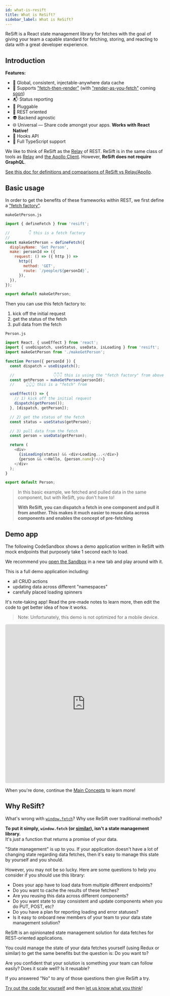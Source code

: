 ```yaml
---
id: what-is-resift
title: What is ReSift?
sidebar_label: What is ReSift?
---
```


ReSift is a React state management library for fetches with the goal of giving your team a capable standard for fetching, storing, and reacting to data with a great developer experience.

## Introduction

**Features:**

- 💾 Global, consistent, injectable-anywhere data cache
- 🔄 Supports ["fetch-then-render"](https://reactjs.org/docs/concurrent-mode-suspense.html#approach-2-fetch-then-render-not-using-suspense) (with ["render-as-you-fetch"](https://reactjs.org/docs/concurrent-mode-suspense.html#approach-3-render-as-you-fetch-using-suspense) coming [soon](https://github.com/JustSift/ReSift/issues/32))
- 📬 Status reporting
- 🔌 Pluggable
- 🔗 REST oriented
- 👽 Backend agnostic
- 🌐 Universal — Share code amongst your apps. **Works with React Native!**
- 🎣 Hooks API
- 🤝 Full TypeScript support

We like to think of ReSift as the [Relay](https://relay.dev/) of REST. ReSift is in the same class of tools as [Relay](https://relay.dev/) and [the Apollo Client](https://www.apollographql.com/docs/react/). However, **ReSift does not require GraphQL**.

[See this doc for definitions and comparisons of ReSift vs Relay/Apollo](../guides/resift-vs-apollo-relay.md).

## Basic usage

In order to get the benefits of these frameworks within REST, we first define a ["fetch factory"](../main-concepts/whats-a-fetch.md#defining-a-fetch).

`makeGetPerson.js`

```js
import { defineFetch } from 'resift';

//        👇 this is a fetch factory
//
const makeGetPerson = defineFetch({
  displayName: 'Get Person',
  make: personId => ({
    request: () => ({ http }) =>
      http({
        method: 'GET',
        route: `/people/${personId}`,
      }),
  }),
});

export default makeGetPerson;
```

Then you can use this fetch factory to:

1. kick off the initial request
2. get the status of the fetch
3. pull data from the fetch

`Person.js`

```js
import React, { useEffect } from 'react';
import { useDispatch, useStatus, useData, isLoading } from 'resift';
import makeGetPerson from './makeGetPerson';

function Person({ personId }) {
  const dispatch = useDispatch();

  //                 👇👇👇 this is using the "fetch factory" from above
  const getPerson = makeGetPerson(personId);
  //     👆👆👆 this is a "fetch" from

  useEffect(() => {
    // 1) kick off the initial request
    dispatch(getPerson());
  }, [dispatch, getPerson]);

  // 2) get the status of the fetch
  const status = useStatus(getPerson);

  // 3) pull data from the fetch
  const person = useData(getPerson);

  return (
    <div>
      {isLoading(status) && <div>Loading...</div>}
      {person && <>Hello, {person.name}!</>}
    </div>
  );
}

export default Person;
```

> In this basic example, we fetched and pulled data in the same component, but with ReSift, you don't have to!
>
> **With ReSift, you can dispatch a fetch in one component and pull it from another. This makes it much easier to reuse data across components and enables the concept of pre-fetching**

## Demo app

The following CodeSandbox shows a demo application written in ReSift with mock endpoints that purposely take 1 second each to load.

We recommend you <a href="https://codesandbox.io/s/resift-notes-xwp9r" target="_blank" rel="noopener noreferrer">open the Sandbox</a> in a new tab and play around with it.

This is a full demo application including:

- all CRUD actions
- updating data across different "namespaces"
- carefully placed loading spinners

It's note-taking app! Read the pre-made notes to learn more, then edit the code to get better idea of how it works.

> Note: Unfortunately, this demo is not optimized for a mobile device.

<iframe src="https://codesandbox.io/embed/resift-notes-xwp9r?fontsize=14"
  style="width:100%; height:500px; border:0; border-radius: 4px; overflow:hidden;"
  title="ReSift Notes"
  allow="geolocation; microphone; camera; midi; vr; accelerometer; gyroscope; payment; ambient-light-sensor; encrypted-media; usb"
  sandbox="allow-modals allow-forms allow-popups allow-scripts allow-same-origin"
></iframe>
<br />

When you're done, continue the [Main Concepts](../main-concepts/whats-a-fetch.md) to learn more!

## Why ReSift?

What's wrong with [`window.fetch`](https://developer.mozilla.org/en-US/docs/Web/API/Fetch_API)? Why use ReSift over traditional methods?

**To put it simply, `window.fetch` (or [similar](https://github.com/axios/axios)), isn't a state management library.**<br />
It's _just_ a function that returns a promise of your data.

"State management" is up to you. If your application doesn't have a lot of changing state regarding data fetches, then it's easy to manage this state by yourself and you should.

However, you may not be so lucky. Here are some questions to help you consider if you should use this library:

- Does your app have to load data from multiple different endpoints?
- Do you want to cache the results of these fetches?
- Are you reusing this data across different components?
- Do you want state to stay consistent and update components when you do PUT, POST, etc?
- Do you have a plan for reporting loading and error statuses?
- Is it easy to onboard new members of your team to your data state management solution?

ReSift is an opinionated state management solution for data fetches for REST-oriented applications.

You could manage the state of your data fetches yourself (using Redux or similar) to get the same benefits but the question is: Do you want to?

Are you confident that your solution is something your team can follow easily? Does it scale well? Is it reusable?

If you answered "No" to any of those questions then give ReSift a try.

<a href="https://codesandbox.io/s/resift-notes-xwp9r" target="_blank" rel="noopener noreferrer">Try out the code for yourself</a> and then [let us know what you think](https://forms.gle/YyajQnLXHFb1yunHA)!
